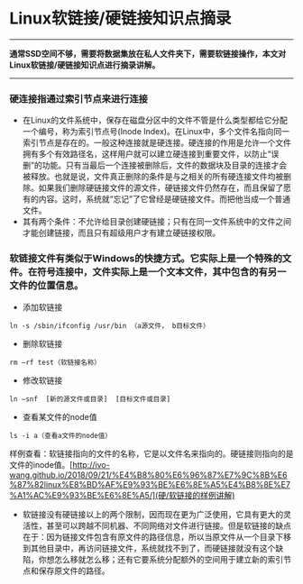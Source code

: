 # Linux软链接/硬链接知识点摘录
***
**通常SSD空间不够，需要将数据集放在私人文件夹下，需要软链接操作，本文对Linux软链接/硬链接知识点进行摘录讲解。**
***

### 硬连接指通过索引节点来进行连接
- 在Linux的文件系统中，保存在磁盘分区中的文件不管是什么类型都给它分配一个编号，称为索引节点号(Inode Index)。在Linux中，多个文件名指向同一索引节点是存在的。一般这种连接就是硬连接。硬连接的作用是允许一个文件拥有多个有效路径名，这样用户就可以建立硬连接到重要文件，以防止“误删”的功能。只有当最后一个连接被删除后，文件的数据块及目录的连接才会被释放。也就是说，文件真正删除的条件是与之相关的所有硬连接文件均被删除。如果我们删除硬链接文件的源文件，硬链接文件仍然存在，而且保留了愿有的内容。这时，系统就“忘记”了它曾经是硬链接文件。而把他当成一个普通文件。
- 其有两个条件：不允许给目录创建硬链接；只有在同一文件系统中的文件之间才能创建链接，而且只有超级用户才有建立硬链接权限。

### 软链接文件有类似于Windows的快捷方式。它实际上是一个特殊的文件。在符号连接中，文件实际上是一个文本文件，其中包含的有另一文件的位置信息。
- 添加软链接
```language
ln -s /sbin/ifconfig /usr/bin （a源文件， b目标文件）
```
- 删除软链接
```language
rm –rf test（软链接名称）
```
- 修改软链接
```language
ln –snf  [新的源文件或目录]  [目标文件或目录]
```

- 查看某文件的node值
```language
ls -i a（查看a文件的node值）
```

样例查看：软链接指向的文件的名称，它是以文件名来指向的。硬链接则指向的是文件的inode值。[http://ivo-wang.github.io/2018/09/21/%E4%B8%80%E6%96%87%E7%9C%8B%E6%87%82linux%E8%BD%AF%E9%93%BE%E6%8E%A5%E4%B8%8E%E7%A1%AC%E9%93%BE%E6%8E%A5/](硬/软链接的样例讲解)






- 软链接没有硬链接以上的两个限制，因而现在更为广泛使用，它具有更大的灵活性，甚至可以跨越不同机器、不同网络对文件进行链接。但是软链接的缺点在于：因为链接文件包含有原文件的路径信息，所以当原文件从一个目录下移到其他目录中，再访问链接文件，系统就找不到了，而硬链接就没有这个缺陷，你想怎么移就怎么移；还有它要系统分配额外的空间用于建立新的索引节点和保存原文件的路径。
